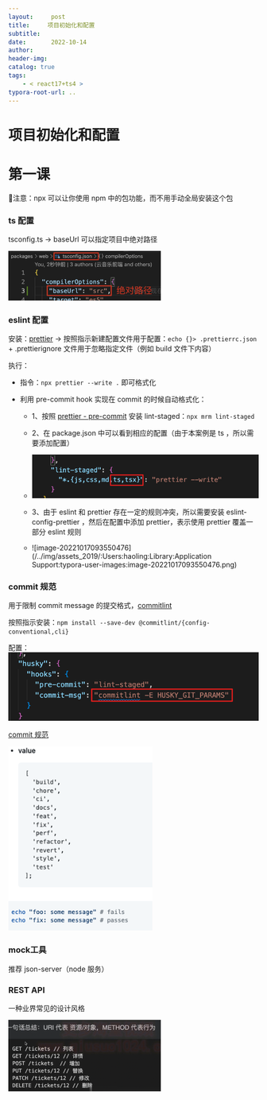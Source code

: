 ```yaml
---
layout:     post
title:     项目初始化和配置
subtitle:  
date:       2022-10-14
author:     
header-img: 
catalog: true
tags:
    - < react17+ts4 >
typora-root-url: ..
---
```




# 项目初始化和配置

# 第一课

:information_desk_person:注意：npx 可以让你使用 npm 中的包功能，而不用手动全局安装这个包

### ts 配置

tsconfig.ts -> baseUrl 可以指定项目中绝对路径

<img src="/../img/assets_2019/:Users:haoling:Library:Application Support:typora-user-images:image-20221014200352767.png" alt="image-20221014200352767" style="zoom:30%;" />

### eslint 配置

安装：[prettier](https://prettier.io/) -> 按照指示新建配置文件用于配置：`echo {}> .prettierrc.json`  + .prettierignore 文件用于忽略指定文件（例如 build 文件下内容）

执行：

- 指令：`npx prettier --write .`  即可格式化

- 利用 pre-commit hook 实现在 commit 的时候自动格式化：

  - 1、按照 [prettier - pre-commit](https://prettier.io/docs/en/precommit.html) 安装 lint-staged：`npx mrm lint-staged`
  - 2、在 package.json 中可以看到相应的配置（由于本案例是 ts ，所以需要添加配置）
  - <img src="/../img/assets_2019/:Users:haoling:Library:Application Support:typora-user-images:image-20221017091930504.png" alt="image-20221017091930504" style="zoom:80%;" />

  - 3、由于 eslint 和 prettier 存在一定的规则冲突，所以需要安装 eslint-config-prettier ，然后在配置中添加 prettier，表示使用 prettier 覆盖一部分 eslint 规则
  - ![image-20221017093550476](/../img/assets_2019/:Users:haoling:Library:Application Support:typora-user-images:image-20221017093550476.png)

### commit 规范

用于限制 commit message 的提交格式，[commitlint](https://github.com/conventional-changelog/commitlint#getting-started)

按照指示安装：`npm install --save-dev @commitlint/{config-conventional,cli}`

配置：<img src="/../img/assets_2019/:Users:haoling:Library:Application Support:typora-user-images:image-20221017094453381.png" alt="image-20221017094453381" style="zoom:67%;" />

[commit 规范](https://github.com/conventional-changelog/commitlint/tree/master/@commitlint/config-conventional)

<img src="/../img/assets_2019/:Users:haoling:Library:Application Support:typora-user-images:image-20221017094633907.png" alt="image-20221017094633907" style="zoom:87%;" />

### mock工具

推荐 json-server（node 服务）

### REST API

一种业界常见的设计风格 

<img src="/../img/assets_2019/:Users:haoling:Library:Application Support:typora-user-images:image-20221017205425185.png" alt="image-20221017205425185" style="zoom:30%;" />

